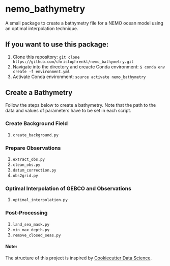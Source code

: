 # nemo_bathymetry
A small package to create a bathymetry file for a NEMO ocean model using an optimal interpolation technique.

## If you want to use this package:
1. Clone this repository: `git clone https://github.com/christophrenkl/nemo_bathymetry.git`
2. Navigate into the directory and creacte Conda environment: `$ conda env create -f environment.yml`
3. Activate Conda environment: `source activate nemo_bathymetry`

## Create a Bathymetry
Follow the steps below to create a bathymetry. Note that the path to the data and values of parameters have to be set in each script.

### Create Background Field
1. `create_background.py`

### Prepare Observations
1. `extract_obs.py`
2. `clean_obs.py`
3. `datum_correction.py`
4. `obs2grid.py`

### Optimal Interpolation of GEBCO and Observations
1. `optimal_interpolation.py`

### Post-Processing
1. `land_sea_mask.py`
2. `min_max_depth.py`
3. `remove_closed_seas.py`


#### Note:
The structure of this project is inspired by [Cookiecutter Data Science](https://drivendata.github.io/cookiecutter-data-science/).
